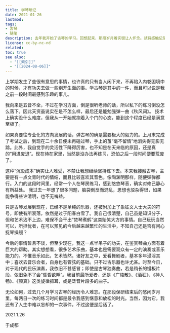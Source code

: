 ```yaml
---
title: 学琴琐记
date: 2021-01-26
lastmod: 
tags: 
- 古琴
- 随笔
description: 去年我开始了古琴的学习。回想起来，那段岁月着实很让人怀念。试将感触记录于此
license: cc-by-nc-nd
related: 
toc: true
see also:
  - "[[索引]]"
  - "[[2024-08-06]]"
---
```


上学期发生了些很有意思的事情，也许真的只有当人闲下来，不再陷入内卷困境中的时候，才有功夫去做一些别开生面的事。学古琴是其中的一件，而且可以说是我之前一段时间最感到乐趣的事儿。

我向来是五音不全，不过在学习方面，倒是很听老师的话，所以私下的练习倒没怎么落下。因此天资虽说实在是不怎么样，最后还是能勉强弹一曲《秋风词》。 技术上确实没什么难度，但我从一开始就抱着入个门的心态，能到这个程度已经是满意至极了。

如果真要往专业化的方向发展的话，弹古琴的确是需要极大的毅力的。上月末完成了考试之后，到现在二十余日便未再碰过琴，手上的茧“毫不留情”地消失得无影无踪。此外，我自觉手的灵活性下降得厉害，也不知是冬天来临的原因，还是真的“用进废退”。现在待在家里，当然是没办法再练习，恐怕之后一段时间便要荒废了。

这种“沉没成本”确实让人难受，不禁让我想继续坚持练下去。本来我接触古琴，主要是有一点文青时代的情结，而且比较喜欢其音色。像陶渊明那样，随便弹弹都行。入门的这段时间里，经常一个人在琴房练习，感到悠悠琴音，确实对修己静心有所益处。 我过去一年想了很多问题，脑袋倒反而混乱，思想也驳杂得很，如果能争得些许清明，也不无裨益。

只是古琴发展到现在，已经不是单纯的乐器，还被附加上了象征文人士大夫的符号，即使有所衰落，依然是过于阳春白雪了。我自己很清楚，自己虽是知识分子，但和艺术沾不上边，难保不会干出“焚琴煮鹤”这类贻笑大方的事情。自己玩玩当然可以，所担忧者，在可以预见的今后越来越繁忙的生活中，不知自己还是否有闲心抚琴操缦？

今后的事情暂且不谈，但至少现在，我这一点半吊子的功夫，在鉴赏琴曲方面有着巨大的帮助。其实想想看，很多艺术乐曲，基本也是需要观众有一定的演奏或音乐能力的。不惟音乐如此，艺术皆然。诸好友之中，爱看舞剧者，基本多年浸淫其中；喜欢去音乐会者，自身也有管弦的基础。只不过古乐器也许尤甚。时至今日，对于现代的民乐演奏，我依旧不甚感冒；即使是古琴独奏曲，若是稍长的慢板片段，依旧免不了会“昏昏欲睡”。我目前最所爱者，还是《广陵散》、《酒狂》、《神人畅》、《颐真》这类旋律抓耳，或是泛音片段多的曲子。

无论如何，过去几个月学习古琴的经历令人难忘。在那段保研结束后的悠闲岁月里，每两日一次的练习时间都是最令我感到惬意和放松的时光。当然，因为它，我还有了人生中难以忘却的一次事件，不过这便是后话了。

2021.1.26

于成都